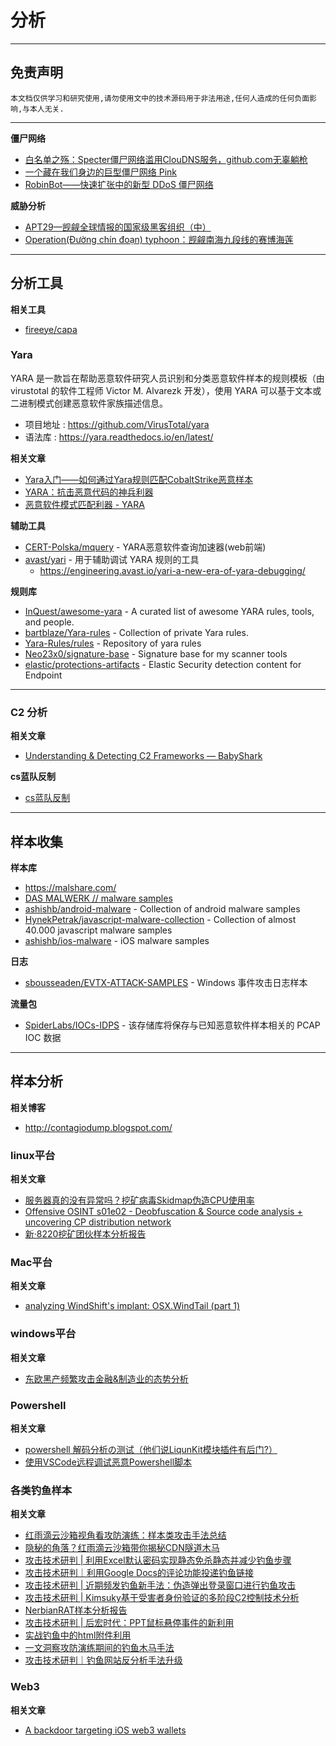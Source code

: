# 分析

---

## 免责声明

`本文档仅供学习和研究使用,请勿使用文中的技术源码用于非法用途,任何人造成的任何负面影响,与本人无关.`

---

**僵尸网络**
- [白名单之殇：Specter僵尸网络滥用ClouDNS服务，github.com无辜躺枪](https://mp.weixin.qq.com/s/Wh_8RmPRmk7DhE1LZ6m-zQ)
- [一个藏在我们身边的巨型僵尸网络 Pink](https://blog.netlab.360.com/pinkbot/)
- [​RobinBot——快速扩张中的新型 DDoS 僵尸网络](https://mp.weixin.qq.com/s/CQgBh46m3aU1ZDs503M8AQ)

**威胁分析**
- [APT29—觊觎全球情报的国家级黑客组织（中）](https://mp.weixin.qq.com/s/Ln7iBm-Go17CQhIaRNHD0Q)
- [Operation(Đường chín đoạn) typhoon：觊觎南海九段线的赛博海莲](https://mp.weixin.qq.com/s/pd6fUs5TLdBtwUHauclDOQ)

---

## 分析工具

**相关工具**
- [fireeye/capa](https://github.com/fireeye/capa)

### Yara

YARA 是一款旨在帮助恶意软件研究人员识别和分类恶意软件样本的规则模板（由 virustotal 的软件工程师 Victor M. Alvarezk 开发），使用 YARA 可以基于文本或二进制模式创建恶意软件家族描述信息。

- 项目地址 : https://github.com/VirusTotal/yara
- 语法库 : https://yara.readthedocs.io/en/latest/

**相关文章**
- [Yara入门——如何通过Yara规则匹配CobaltStrike恶意样本](https://www.anquanke.com/post/id/211501)
- [YARA：抗击恶意代码的神兵利器](https://www.freebuf.com/articles/system/26373.html)
- [恶意软件模式匹配利器 - YARA](https://www.freebuf.com/articles/96903.html)

**辅助工具**
- [CERT-Polska/mquery](https://github.com/CERT-Polska/mquery) - YARA恶意软件查询加速器(web前端)
- [avast/yari](https://github.com/avast/yari) - 用于辅助调试 YARA 规则的工具
    - https://engineering.avast.io/yari-a-new-era-of-yara-debugging/

**规则库**
- [InQuest/awesome-yara](https://github.com/InQuest/awesome-yara) - A curated list of awesome YARA rules, tools, and people.
- [bartblaze/Yara-rules](https://github.com/bartblaze/Yara-rules) - Collection of private Yara rules.
- [Yara-Rules/rules](https://github.com/Yara-Rules/rules) - Repository of yara rules
- [Neo23x0/signature-base](https://github.com/Neo23x0/signature-base) - Signature base for my scanner tools
- [elastic/protections-artifacts](https://github.com/elastic/protections-artifacts) - Elastic Security detection content for Endpoint

---

### C2 分析

**相关文章**
- [Understanding & Detecting C2 Frameworks — BabyShark](https://nasbench.medium.com/understanding-detecting-c2-frameworks-babyshark-641be4595845)

**cs蓝队反制**
- [cs蓝队反制](../安全工具/CobaltStrike.md#蓝队反制)

---

## 样本收集

**样本库**
- https://malshare.com/
- [DAS MALWERK // malware samples](https://dasmalwerk.eu/)
- [ashishb/android-malware](https://github.com/ashishb/android-malware) - Collection of android malware samples
- [HynekPetrak/javascript-malware-collection](https://github.com/HynekPetrak/javascript-malware-collection) - Collection of almost 40.000 javascript malware samples
- [ashishb/ios-malware](https://github.com/ashishb/ios-malware) - iOS malware samples

**日志**
- [sbousseaden/EVTX-ATTACK-SAMPLES](https://github.com/sbousseaden/EVTX-ATTACK-SAMPLES) - Windows 事件攻击日志样本

**流量包**
- [SpiderLabs/IOCs-IDPS](https://github.com/SpiderLabs/IOCs-IDPS) - 该存储库将保存与已知恶意软件样本相关的 PCAP IOC 数据

---

## 样本分析

**相关博客**
- http://contagiodump.blogspot.com/

### linux平台

**相关文章**
- [服务器真的没有异常吗？挖矿病毒Skidmap伪造CPU使用率](https://mp.weixin.qq.com/s/oPkhFa4s0Rhg1ypf76hLew)
- [Offensive OSINT s01e02 - Deobfuscation & Source code analysis + uncovering CP distribution network](https://www.offensiveosint.io/offensive-osint-s01e02-deobfuscation-source-code-analysis-uncovering-cp-distribution-network/)
- [新·8220挖矿团伙样本分析报告](https://mp.weixin.qq.com/s/rvLyvgTHDqGYwq4hVRMcmw)

### Mac平台

**相关文章**
- [analyzing WindShift's implant: OSX.WindTail (part 1)](https://objective-see.org/blog/blog_0x3B.html)

### windows平台

**相关文章**
- [东欧黑产频繁攻击金融&制造业的态势分析](https://mp.weixin.qq.com/s/mfG2Ra0sRb_vZSzAnTng0A)

### Powershell

**相关文章**
- [powershell 解码分析の测试（他们说LiqunKit模块插件有后门?）](https://vulsee.com/archives/vulsee_2021/1130_15727.html)
- [使用VSCode远程调试恶意Powershell脚本](https://blog.csdn.net/m0_37552052/article/details/108978935)

### 各类钓鱼样本

**相关文章**
- [红雨滴云沙箱视角看攻防演练：样本类攻击手法总结](https://mp.weixin.qq.com/s/v4V-hwhCi1nehvwZarCkbA)
- [隐秘的角落？红雨滴云沙箱带你揭秘CDN隧道木马](https://mp.weixin.qq.com/s/LGs_gf5CIOaMJMQcIiQCOA)
- [攻击技术研判 | 利用Excel默认密码实现静态免杀静态并减少钓鱼步骤](https://mp.weixin.qq.com/s/n7ecBEtVghQEEL162bWqFg)
- [攻击技术研判｜利用Google Docs的评论功能投递钓鱼链接](https://mp.weixin.qq.com/s/jSlBU9KRnf7Bf70Pq5A81g)
- [攻击技术研判 | 近期频发钓鱼新手法：伪造弹出登录窗口进行钓鱼攻击](https://mp.weixin.qq.com/s/xXMZ-5ELVw7YOuKFDg4KMw)
- [攻击技术研判 | Kimsuky基于受害者身份验证的多阶段C2控制技术分析](https://mp.weixin.qq.com/s/RFS95cjKOs7ck7XKf5dmnA)
- [NerbianRAT样本分析报告](https://www.freebuf.com/articles/system/338610.html)
- [攻击技术研判 | 后宏时代：PPT鼠标悬停事件的新利用](https://mp.weixin.qq.com/s/ebKhYcPYtClgWk7JkcIYFg)
- [实战钓鱼中的html附件利用](https://mp.weixin.qq.com/s/0EGabIYg6fVML0fdPu6n3Q)
- [一文洞察攻防演练期间的钓鱼木马手法](https://mp.weixin.qq.com/s/8chNYrstha_dwuClJzyCNA)
- [攻击技术研判｜钓鱼网站反分析手法升级](https://mp.weixin.qq.com/s/3ywlCNuIFU0kQmbAvrXF8Q)

### Web3

**相关文章**
- [A backdoor targeting iOS web3 wallets](https://objective-see.org/blog/blog_0x6F.html)
